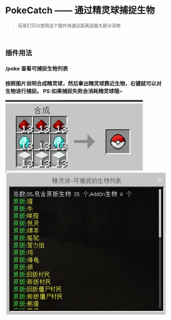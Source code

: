 # PokeCatch —— 通过精灵球捕捉生物

> 玩家们可以使用这个插件快速远距离运输大部分活物

​

## 插件用法

### /poke 查看可捕捉生物列表
### 按照图片说明合成精灵球，然后拿出精灵球靠近生物，右键就可以对生物进行捕捉。 PS:如果捕捉失败会消耗精灵球哦~

![alt text](/public/poke1.png)
![alt text](/public/poke_list1.png)

